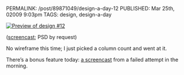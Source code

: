 PERMALINK: /post/89871049/design-a-day-12
PUBLISHED: Mar 25th, 02009 9:03pm
TAGS: design, design-a-day

[![Preview of design #12][img]][fl]

 [fl]: http://flickr.com/photos/stilist/3385708825/
 [img]: http://farm4.static.flickr.com/3659/3385708825_66ec6b45e9.jpg

([screencast][sc]; <abbr class='smallcaps'>PSD</abbr> by
request)

 [sc]: http://flickr.com/photos/stilist/3385708829/

No wireframe this time; I just picked a column count and went at it.

There’s a bonus feature today: [a screencast][sc2] from a failed attempt in the
morning.

 [sc2]: http://flickr.com/photos/stilist/3385708849/
